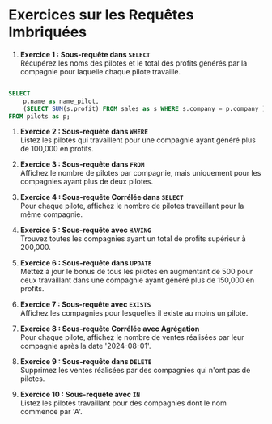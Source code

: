 # Exercices sur les Requêtes Imbriquées

1. **Exercice 1 : Sous-requête dans `SELECT`**  
   Récupérez les noms des pilotes et le total des profits générés par la compagnie pour laquelle chaque pilote travaille.

```sql

SELECT 
    p.name as name_pilot,
    (SELECT SUM(s.profit) FROM sales as s WHERE s.company = p.company ) as total_profit
FROM pilots as p;


```

1. **Exercice 2 : Sous-requête dans `WHERE`**  
   Listez les pilotes qui travaillent pour une compagnie ayant généré plus de 100,000 en profits.
   
2. **Exercice 3 : Sous-requête dans `FROM`**  
   Affichez le nombre de pilotes par compagnie, mais uniquement pour les compagnies ayant plus de deux pilotes.

3. **Exercice 4 : Sous-requête Corrélée dans `SELECT`**  
   Pour chaque pilote, affichez le nombre de pilotes travaillant pour la même compagnie.

4. **Exercice 5 : Sous-requête avec `HAVING`**  
   Trouvez toutes les compagnies ayant un total de profits supérieur à 200,000.

5. **Exercice 6 : Sous-requête dans `UPDATE`**  
   Mettez à jour le bonus de tous les pilotes en augmentant de 500 pour ceux travaillant dans une compagnie ayant généré plus de 150,000 en profits.
   
6. **Exercice 7 : Sous-requête avec `EXISTS`**  
   Affichez les compagnies pour lesquelles il existe au moins un pilote.
   

8. **Exercice 8 : Sous-requête Corrélée avec Agrégation**  
   Pour chaque pilote, affichez le nombre de ventes réalisées par leur compagnie après la date '2024-08-01'.
   

9. **Exercice 9 : Sous-requête dans `DELETE`**  
   Supprimez les ventes réalisées par des compagnies qui n'ont pas de pilotes.
  
10. **Exercice 10 : Sous-requête avec `IN`**  
    Listez les pilotes travaillant pour des compagnies dont le nom commence par 'A'.

